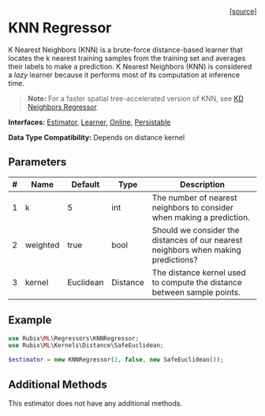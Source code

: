 <span style="float:right;"><a href="https://github.com/RubixML/ML/blob/master/src/Regressors/KNNRegressor.php">[source]</a></span>

# KNN Regressor
K Nearest Neighbors (KNN) is a brute-force distance-based learner that locates the k nearest training samples from the training set and averages their labels to make a prediction. K Nearest Neighbors (KNN) is considered a *lazy* learner because it performs most of its computation at inference time.

> **Note:** For a faster spatial tree-accelerated version of KNN, see [KD Neighbors Regressor](kd-neighbors-regressor.md).

**Interfaces:** [Estimator](../estimator.md), [Learner](../learner.md), [Online](../online.md), [Persistable](../persistable.md)

**Data Type Compatibility:** Depends on distance kernel

## Parameters
| # | Name | Default | Type | Description |
|---|---|---|---|---|
| 1 | k | 5 | int | The number of nearest neighbors to consider when making a prediction. |
| 2 | weighted | true | bool | Should we consider the distances of our nearest neighbors when making predictions? |
| 3 | kernel | Euclidean | Distance | The distance kernel used to compute the distance between sample points. |

## Example
```php
use Rubix\ML\Regressors\KNNRegressor;
use Rubix\ML\Kernels\Distance\SafeEuclidean;

$estimator = new KNNRegressor(2, false, new SafeEuclidean());
```

## Additional Methods
This estimator does not have any additional methods.
